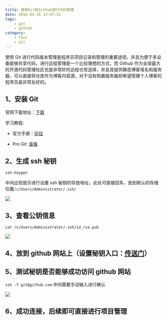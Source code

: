 ```yaml
---
title: 使用Git和Github进行代码管理
date: 2018-04-16 13:47:52
tags:
    - git
    - github
category:
    - Tool
    - Git
---
```


使用 Git 进行代码版本管理是程序员项目记录和管理的重要途径，并且为便于多设备能够共享代码，进行远程管理是一个比较理想的方式，而 Github 作为全球最大的开源代码管理社区也是非常好的远程仓库选择，并且其提供静态博客域名和服务器，可以直接将仓库作为博客内容源，对于没有购置服务器却希望搭建个人博客的程序员是非常友好的。

<!--more-->

## **1、安装 Git**

官网下载地址：[下载]

学习教程:

- 官方手册：[前往]

- Pro Git: [查看]

## **2、生成 ssh 秘钥**

`ssh-keygen`

中间出现提示进行设置 ssh 秘钥的存放地址，此处可直接回车，放到默认的存储位置`/c/Users/Administrator/.ssh/`

![](https://images2018.cnblogs.com/blog/1049028/201803/1049028-20180318212746038-1187254415.png)

## **3、查看公钥信息**

`cat /c/Users/Administrator/.ssh/id_rsa.pub`

![](https://images2018.cnblogs.com/blog/1049028/201803/1049028-20180318213326726-1484496635.png)

## **4、放到 github 网站上**（设置秘钥入口：[传送门]）

## **5、测试秘钥是否能够成功访问 github 网站**

`ssh -T git@github.com`
中间需要手动输入进行确认

![](https://images2018.cnblogs.com/blog/1049028/201803/1049028-20180318213631372-1010547178.png)

## **6、成功连接，后续即可直接进行项目管理**

[下载]: https://git-scm.com/downloads
[前往]: https://git-scm.com/docs
[查看]: https://git-scm.com/book/zh/v2
[传送门]: https://github.com/settings/keys
